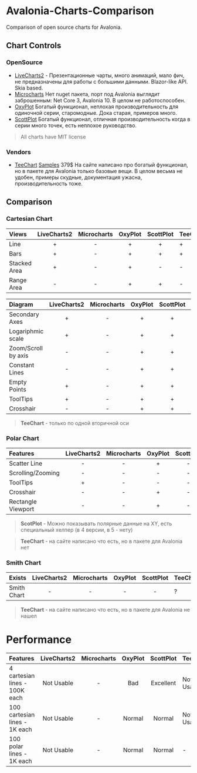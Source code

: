 # Avalonia-Charts-Comparison
Comparison of open source charts for Avalonia.

## Chart Controls

### OpenSource

* [LiveCharts2](https://github.com/beto-rodriguez/LiveCharts2) - Презентационные чарты, много анимаций, мало фич, не предназначены для работы с большими данными. Blazor-like API. Skia based.
* [Microcharts](https://github.com/AvaloniaCommunity/Avalonia.Microcharts) Нет nuget пакета, порт под Avalonia выглядит заброшенным: Net Core 3, Avalonia 10. В целом не работоспособен.
* [OxyPlot](https://github.com/oxyplot/oxyplot-avalonia) Богатый функционал, неплохая производительность для одиночной серии, старомодные. Дока старая, примеров много.
* [ScottPlot](https://github.com/ScottPlot/ScottPlot) Богатый функционал, отличная производительность когда в серии много точек, есть неплохое руководство.

> All charts have MIT license

### Vendors

 * [TeeChart](https://www.steema.com/product/net_avalonia) [Samples](https://github.com/Steema/TeeChart-Avalonia-Samples) 379$ На сайте написано про богатый функционал, но в пакете для Avalonia только базовые вещи. В целом весьма не удобен, примеры скудные, документация ужасна, производительность тоже.

## Comparison

### Cartesian Chart

Views        | LiveCharts2 | Microcharts | OxyPlot | ScottPlot | TeeChart
:----------- | :---------: | :---------: | :-----: | :-------: | :------
Line         |      +      |      -      |    +    |     +     |    +
Bars         |      +      |      -      |    +    |     +     |    +
Stacked Area |      +      |      -      |    +    |     -     |    -
Range Area   |      -      |      -      |    +    |     +     |    -

Diagram             | LiveCharts2 | Microcharts | OxyPlot | ScottPlot | TeeChart
:------------------ | :---------: | :---------: | :-----: | :-------: | :------
Secondary Axes      |      +      |      -      |    +    |     +     |    +/-
Logariphmic scale   |      +      |      -      |    +    |     +     |    -
Zoom/Scroll by axis |      -      |      -      |    +    |     +     |    -
Constant Lines      |      -      |      -      |    +    |     +     |    -
Empty Points        |      +      |      -      |    +    |     +     |    -
ToolTips            |      +      |      -      |    +    |     +     |    -
Crosshair           |      -      |      -      |    +    |     +     |    -

 > **TeeChart** - только по одной вторичной оси

### Polar Chart

Features             | LiveCharts2 | Microcharts | OxyPlot | ScottPlot | TeeChart
:------------------- | :---------: | :---------: | :-----: | :-------: | :------
Scatter Line         |      -      |      -      |    +    |     -     |    -
Scrolling/Zooming    |      -      |      -      |    -    |     -     |    -
ToolTips             |      +      |      -      |    -    |     -     |    -
Crosshair            |      -      |      -      |    +    |     -     |    -
Rectangle Viewport   |      -      |      -      |    +    |     -     |    -

 > **ScotPlot** - Можно показывать полярные данные на XY, есть специальный хелпер (в 4 версии, в 5 - нету)

 > **TeeChart** - на сайте написано что есть, но в пакете для Avalonia нет

### Smith Chart

Exists              | LiveCharts2 | Microcharts | OxyPlot | ScottPlot | TeeChart
:------------------ | :---------: | :---------: | :-----: | :-------: | :------
Smith Chart         |      -      |      -      |    -    |     -     |    ?

> **TeeChart** - на сайте написано что есть, но в пакете для Avalonia не нашел

# Performance

Features                       | LiveCharts2 | Microcharts | OxyPlot | ScottPlot | TeeChart
:----------------------------- | :---------: | :---------: | :-----: | :-------: | :------
4 cartesian lines - 100K each  | Not Usable  |     -       | Bad     | Excellent | Not Usable
100 cartesian lines - 1K each  | Not Usable  |     -       | Normal  | Normal    | Not Usable
100 polar lines - 1K each      | Not Usable  |     -       | Normal  | Normal    | -
